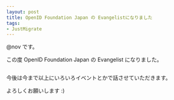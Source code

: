 ```yaml
---
layout: post
title: OpenID Foundation Japan の Evangelistになりました
tags:
- JustMigrate
---
```

<p>@nov です。</p>
<p>この度 OpenID Foundation Japan の Evangelist になりました。</p>
<p><a href="http://instagr.am/p/N3Zyv/"><img src="http://distillery.s3.amazonaws.com/media/2011/09/22/b06b412382704a7886fb1cb97f59b491_7.jpg" alt=""/></a></p>
<p>今後は今まで以上にいろいろイベントとかで話させていただきます。</p>
<p>よろしくお願いします :)</p>
